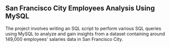 ## San Francisco City Employees Analysis Using MySQL

The project involves writing an SQL script to perform various SQL queries using MySQL to analyze and gain insights from a dataset
containing around 149,000 employees' salaries data in San Francisco City.

